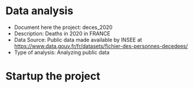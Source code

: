 # Data analysis
- Document here the project: deces_2020
- Description: Deaths in 2020 in FRANCE
- Data Source: Public data made available by INSEE at https://www.data.gouv.fr/fr/datasets/fichier-des-personnes-decedees/
- Type of analysis: Analyzing public data

# Startup the project

